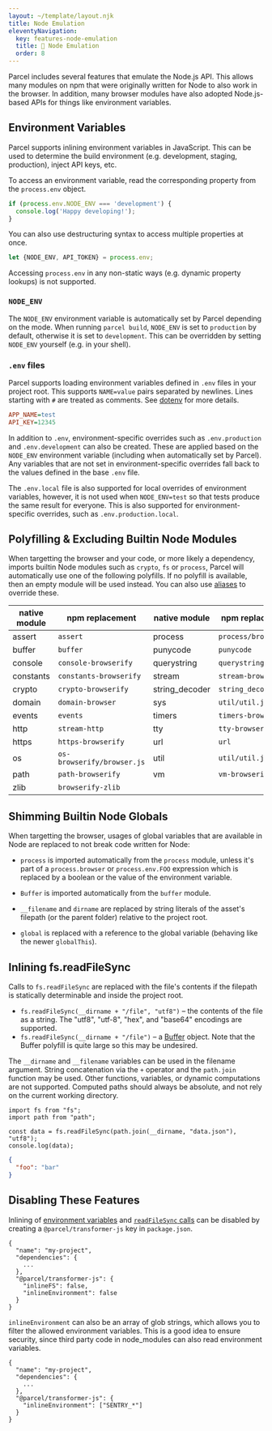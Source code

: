 ```yaml
---
layout: ~/template/layout.njk
title: Node Emulation
eleventyNavigation:
  key: features-node-emulation
  title: 🐢 Node Emulation
  order: 8
---
```


Parcel includes several features that emulate the Node.js API. This allows many modules on npm that were originally written for Node to also work in the browser. In addition, many browser modules have also adopted Node.js-based APIs for things like environment variables.

## Environment Variables

Parcel supports inlining environment variables in JavaScript. This can be used to determine the build environment (e.g. development, staging, production), inject API keys, etc.

To access an environment variable, read the corresponding property from the `process.env` object.

```js
if (process.env.NODE_ENV === 'development') {
  console.log('Happy developing!');
}
```

You can also use destructuring syntax to access multiple properties at once.

```js
let {NODE_ENV, API_TOKEN} = process.env;
```

Accessing `process.env` in any non-static ways (e.g. dynamic property lookups) is not supported.

### `NODE_ENV`

The `NODE_ENV` environment variable is automatically set by Parcel depending on the mode. When running `parcel build`, `NODE_ENV` is set to `production` by default, otherwise it is set to `development`. This can be overridden by setting `NODE_ENV` yourself (e.g. in your shell).

### `.env` files

Parcel supports loading environment variables defined in `.env` files in your project root. This supports `NAME=value` pairs separated by newlines. Lines starting with `#` are treated as comments. See [dotenv](https://github.com/motdotla/dotenv) for more details.

<sample>
<sample-file name=".env">

```ini
APP_NAME=test
API_KEY=12345
```

</sample-file>
</sample>

In addition to `.env`, environment-specific overrides such as `.env.production` and `.env.development` can also be created. These are applied based on the `NODE_ENV` environment variable (including when automatically set by Parcel). Any variables that are not set in environment-specific overrides fall back to the values defined in the base `.env` file.

The `.env.local` file is also supported for local overrides of environment variables, however, it is not used when `NODE_ENV=test` so that tests produce the same result for everyone. This is also supported for environment-specific overrides, such as `.env.production.local`.

## Polyfilling & Excluding Builtin Node Modules

When targetting the browser and your code, or more likely a dependency, imports builtin Node modules such as `crypto`, `fs` or `process`, Parcel will automatically use one of the following polyfills. If no polyfill is available, then an empty module will be used instead. You can also use [aliases](/features/dependency-resolution.md#aliases) to override these.

| native module | npm replacement            | native module  | npm replacement      |
| ------------- | -------------------------- | -------------- | -------------------- |
| assert        | `assert`                   | process        | `process/browser.js` |
| buffer        | `buffer`                   | punycode       | `punycode`           |
| console       | `console-browserify`       | querystring    | `querystring-es3`    |
| constants     | `constants-browserify`     | stream         | `stream-browserify`    |
| crypto        | `crypto-browserify`        | string_decoder | `string_decoder`     |
| domain        | `domain-browser`           | sys            | `util/util.js`       |
| events        | `events`                   | timers         | `timers-browserify`  |
| http          | `stream-http`              | tty            | `tty-browserify`     |
| https         | `https-browserify`         | url            | `url`                |
| os            | `os-browserify/browser.js` | util           | `util/util.js`       |
| path          | `path-browserify`          | vm             | `vm-browserify`      |
| zlib          | `browserify-zlib`          |

## Shimming Builtin Node Globals

When targetting the browser, usages of global variables that are available in Node are replaced to not break code written for Node:

- `process` is imported automatically from the `process` module, unless it's part of a `process.browser` or `process.env.FOO` expression which is replaced by a boolean or the value of the environment variable.

- `Buffer` is imported automatically from the `buffer` module.

- `__filename` and `dirname` are replaced by string literals of the asset's filepath (or the parent folder) relative to the project root.

- `global` is replaced with a reference to the global variable (behaving like the newer `globalThis`).


## Inlining fs.readFileSync

Calls to `fs.readFileSync` are replaced with the file's contents if the filepath is statically determinable and inside the project root.

- `fs.readFileSync(__dirname + "/file", "utf8")` – the contents of the file as a string. The "utf8", "utf-8", "hex", and "base64" encodings are supported.
- `fs.readFileSync(__dirname + "/file")` – a [Buffer](https://nodejs.org/dist/latest-v16.x/docs/api/buffer.html) object. Note that the Buffer polyfill is quite large so this may be undesired.

The `__dirname` and `__filename` variables can be used in the filename argument. String concatenation via the `+` operator and the `path.join` function may be used. Other functions, variables, or dynamic computations are not supported. Computed paths should always be absolute, and not rely on the current working directory.

<sample>
<sample-file name="index.js">

```js/3
import fs from "fs";
import path from "path";

const data = fs.readFileSync(path.join(__dirname, "data.json"), "utf8");
console.log(data);
```

</sample-file>
<sample-file name="data.json">

```json
{
  "foo": "bar"
}
```

</sample-file>
</sample>

## Disabling These Features

Inlining of [environment variables](#environment-variables) and [`readFileSync` calls](#inlining-fs.readfilesync) can be disabled by creating a `@parcel/transformer-js` key in `package.json`.

<sample>
<sample-file name="package.json">

```json5
{
  "name": "my-project",
  "dependencies": {
    ...
  },
  "@parcel/transformer-js": {
    "inlineFS": false,
    "inlineEnvironment": false
  }
}
```

</sample-file>
</sample>

`inlineEnvironment` can also be an array of glob strings, which allows you to filter the allowed environment variables. This is a good idea to ensure security, since third party code in node_modules can also read environment variables.

```json5
{
  "name": "my-project",
  "dependencies": {
    ...
  },
  "@parcel/transformer-js": {
    "inlineEnvironment": ["SENTRY_*"]
  }
}
```
